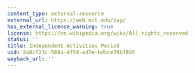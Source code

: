```yaml
---
content_type: external-resource
external_url: https://web.mit.edu/iap/
has_external_license_warning: true
license: https://en.wikipedia.org/wiki/All_rights_reserved
status: ''
title: Independent Activities Period
uid: 2a8cf23c-588a-4f58-ad7e-bdbce79bf8b5
wayback_url: ''
---
```

